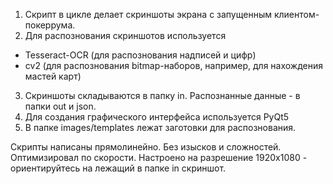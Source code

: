 1. Скрипт в цикле делает скриншоты экрана с запущенным клиентом-покеррума.
2. Для распознования скриншотов используется
 - Tesseract-OCR (для распознования надписей и цифр)
 - cv2 (для распознования bitmap-наборов, например, для нахождения мастей карт)
3. Скриншоты складываются в папку in. Распознанные данные - в папки out и json.
4. Для создания графического интерфейса используется PyQt5
5. В папке images/templates лежат заготовки для распознования.

Скрипты написаны прямолинейно. Без изысков и сложностей. Оптимизировал по скорости.
Настроено на разрешение 1920x1080 - ориентируйтесь на лежащий в папке in скриншот.

